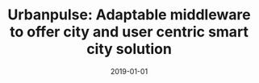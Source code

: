 ---
title: "Urbanpulse: Adaptable middleware to offer city and user centric smart city solution"
collection: publications
category: conferences
permalink: /publication/2019-06-01-urbanpulse
#excerpt: 'This paper is about the number 1. The number 2 is left for future work.'
date: 2019-01-01
#venue: 'Proceedings of the 20th International Middleware Conference Demos and Posters'
#slidesurl: 'http://academicpages.github.io/files/slides1.pdf'
paperurl: 'http://academicpages.github.io/files/paper1.pdf'
bibtexurl: 'http://academicpages.github.io/files/bibtex1.bib'
citation: 'Agnihotri, Pratyush and Luthra, Manisha and Peters, Sascha. (2019). &quot;Urbanpulse: Adaptable middleware to offer city and user centric smart city solution.&quot; <i>Proceedings of the 20th International Middleware Conference Demos and Posters</i>.'
---